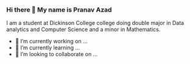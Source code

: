 ### Hi there 👋 My name is Pranav Azad

I am a student at Dickinson College college doing double major in Data analytics and Computer Science and a minor in Mathematics.

- 🔭 I’m currently working on ...
- 🌱 I’m currently learning ...
- 👯 I’m looking to collaborate on ...
<!--
**Cubin1215/Cubin1215** is a ✨ _special_ ✨ repository because its `README.md` (this file) appears on your GitHub profile.

Here are some ideas to get you started:

- 🔭 I’m currently working on ...
- 🌱 I’m currently learning ...
- 👯 I’m looking to collaborate on ...
- 🤔 I’m looking for help with ...
- 💬 Ask me about ...
- 📫 How to reach me: ...
- 😄 Pronouns: ...
- ⚡ Fun fact: ...
-->
